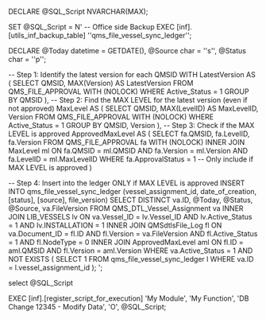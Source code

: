 DECLARE @SQL_Script NVARCHAR(MAX);

SET @SQL_Script = N'
-- Office side Backup
EXEC [inf].[utils_inf_backup_table] ''qms_file_vessel_sync_ledger'';

DECLARE @Today datetime = GETDATE(), @Source char = ''s'', @Status char = ''p'';

-- Step 1: Identify the latest version for each QMSID
WITH LatestVersion AS (
    SELECT 
        QMSID, 
        MAX(Version) AS LatestVersion
    FROM 
        QMS_FILE_APPROVAL WITH (NOLOCK)
    WHERE 
        Active_Status = 1
    GROUP BY 
        QMSID
),
-- Step 2: Find the MAX LEVEL for the latest version (even if not approved)
MaxLevel AS (
    SELECT 
        QMSID,
        MAX(LevelID) AS MaxLevelID,
        Version
    FROM 
        QMS_FILE_APPROVAL WITH (NOLOCK)
    WHERE 
        Active_Status = 1
    GROUP BY 
        QMSID, Version
),
-- Step 3: Check if the MAX LEVEL is approved
ApprovedMaxLevel AS (
    SELECT 
        fa.QMSID,
        fa.LevelID,
        fa.Version
    FROM 
        QMS_FILE_APPROVAL fa WITH (NOLOCK)
    INNER JOIN 
        MaxLevel ml ON fa.QMSID = ml.QMSID 
        AND fa.Version = ml.Version 
        AND fa.LevelID = ml.MaxLevelID
    WHERE 
        fa.ApprovalStatus = 1 -- Only include if MAX LEVEL is approved
)

-- Step 4: Insert into the ledger ONLY if MAX LEVEL is approved
INSERT INTO qms_file_vessel_sync_ledger
   (vessel_assignment_id, date_of_creation, [status], [source], file_version)
SELECT DISTINCT 
   va.ID, 
   @Today, 
   @Status, 
   @Source, 
   va.FileVersion
FROM 
    QMS_DTL_Vessel_Assignment va
INNER JOIN 
    LIB_VESSELS lv ON va.Vessel_ID = lv.Vessel_ID 
    AND lv.Active_Status = 1 
    AND lv.INSTALLATION = 1
INNER JOIN 
    QMSdtlsFile_Log fl ON va.Document_ID = fl.ID 
    AND fl.Version = va.FileVersion 
    AND fl.Active_Status = 1 
    AND fl.NodeType = 0
INNER JOIN 
    ApprovedMaxLevel aml ON fl.ID = aml.QMSID 
    AND fl.Version = aml.Version
WHERE 
    va.Active_Status = 1
    AND NOT EXISTS (
        SELECT 1
        FROM qms_file_vessel_sync_ledger l
        WHERE va.ID = l.vessel_assignment_id
    );
';

select @SQL_Script


EXEC [inf].[register_script_for_execution] 
    'My Module', 
    'My Function', 
    'DB Change 12345 - Modify Data', 
    'O', 
    @SQL_Script;
